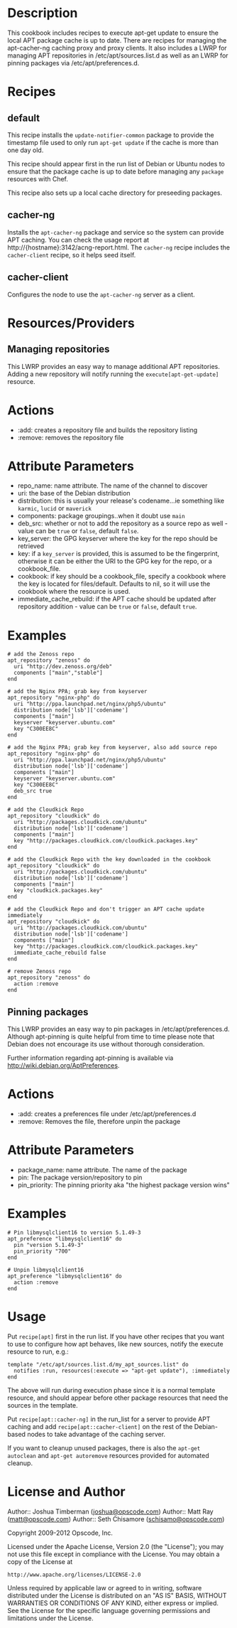 Description
===========

This cookbook includes recipes to execute apt-get update to ensure the
local APT package cache is up to date. There are recipes for managing
the apt-cacher-ng caching proxy and proxy clients. It also includes a
LWRP for managing APT repositories in /etc/apt/sources.list.d as well as
an LWRP for pinning packages via /etc/apt/preferences.d.

Recipes
=======

default
-------

This recipe installs the `update-notifier-common` package to provide
the timestamp file used to only run `apt-get update` if the cache is
more than one day old.

This recipe should appear first in the run list of Debian or Ubuntu
nodes to ensure that the package cache is up to date before managing
any `package` resources with Chef.

This recipe also sets up a local cache directory for preseeding packages.

cacher-ng
---------

Installs the `apt-cacher-ng` package and service so the system can
provide APT caching. You can check the usage report at
http://{hostname}:3142/acng-report.html. The `cacher-ng` recipe
includes the `cacher-client` recipe, so it helps seed itself.

cacher-client
-------------
Configures the node to use the `apt-cacher-ng` server as a client.

Resources/Providers
===================

Managing repositories
---------------------

This LWRP provides an easy way to manage additional APT repositories.
Adding a new repository will notify running the
`execute[apt-get-update]` resource.

# Actions

- :add: creates a repository file and builds the repository listing
- :remove: removes the repository file

# Attribute Parameters

- repo_name: name attribute. The name of the channel to discover
- uri: the base of the Debian distribution
- distribution: this is usually your release's codename...ie something
  like `karmic`, `lucid` or `maverick`
- components: package groupings..when it doubt use `main`
- deb_src: whether or not to add the repository as a source repo as
  well - value can be `true` or `false`, default `false`.
- key_server: the GPG keyserver where the key for the repo should be retrieved
- key: if a `key_server` is provided, this is assumed to be the
  fingerprint, otherwise it can be either the URI to the GPG key for
  the repo, or a cookbook_file.
- cookbook: if key should be a cookbook_file, specify a cookbook where
  the key is located for files/default. Defaults to nil, so it will
  use the cookbook where the resource is used.
- immediate_cache_rebuild: if the APT cache should be updated after repository
  addition - value can be `true` or `false`, default `true`.

# Examples

    # add the Zenoss repo
    apt_repository "zenoss" do
      uri "http://dev.zenoss.org/deb"
      components ["main","stable"]
    end

    # add the Nginx PPA; grab key from keyserver
    apt_repository "nginx-php" do
      uri "http://ppa.launchpad.net/nginx/php5/ubuntu"
      distribution node['lsb']['codename']
      components ["main"]
      keyserver "keyserver.ubuntu.com"
      key "C300EE8C"
    end

    # add the Nginx PPA; grab key from keyserver, also add source repo
    apt_repository "nginx-php" do
      uri "http://ppa.launchpad.net/nginx/php5/ubuntu"
      distribution node['lsb']['codename']
      components ["main"]
      keyserver "keyserver.ubuntu.com"
      key "C300EE8C"
      deb_src true
    end

    # add the Cloudkick Repo
    apt_repository "cloudkick" do
      uri "http://packages.cloudkick.com/ubuntu"
      distribution node['lsb']['codename']
      components ["main"]
      key "http://packages.cloudkick.com/cloudkick.packages.key"
    end

    # add the Cloudkick Repo with the key downloaded in the cookbook
    apt_repository "cloudkick" do
      uri "http://packages.cloudkick.com/ubuntu"
      distribution node['lsb']['codename']
      components ["main"]
      key "cloudkick.packages.key"
    end

    # add the Cloudkick Repo and don't trigger an APT cache update immediately
    apt_repository "cloudkick" do
      uri "http://packages.cloudkick.com/ubuntu"
      distribution node['lsb']['codename']
      components ["main"]
      key "http://packages.cloudkick.com/cloudkick.packages.key"
      immediate_cache_rebuild false
    end

    # remove Zenoss repo
    apt_repository "zenoss" do
      action :remove
    end

Pinning packages
----------------

This LWRP provides an easy way to pin packages in /etc/apt/preferences.d.
Although apt-pinning is quite helpful from time to time please note that Debian
does not encourage its use without thorough consideration.

Further information regarding apt-pinning is available via
http://wiki.debian.org/AptPreferences.

# Actions

- :add: creates a preferences file under /etc/apt/preferences.d
- :remove: Removes the file, therefore unpin the package

# Attribute Parameters

- package_name: name attribute. The name of the package
- pin: The package version/repository to pin
- pin_priority: The pinning priority aka "the highest package version wins"

# Examples

    # Pin libmysqlclient16 to version 5.1.49-3
    apt_preference "libmysqlclient16" do
      pin "version 5.1.49-3"
      pin_priority "700"
    end

    # Unpin libmysqlclient16
    apt_preference "libmysqlclient16" do
      action :remove
    end

Usage
=====

Put `recipe[apt]` first in the run list. If you have other recipes
that you want to use to configure how apt behaves, like new sources,
notify the execute resource to run, e.g.:

    template "/etc/apt/sources.list.d/my_apt_sources.list" do
      notifies :run, resources(:execute => "apt-get update"), :immediately
    end

The above will run during execution phase since it is a normal
template resource, and should appear before other package resources
that need the sources in the template.

Put `recipe[apt::cacher-ng]` in the run_list for a server to provide
APT caching and add `recipe[apt::cacher-client]` on the rest of the
Debian-based nodes to take advantage of the caching server.

If you want to cleanup unused packages, there is also the `apt-get autoclean`
and `apt-get autoremove` resources provided for automated cleanup.

License and Author
==================

Author:: Joshua Timberman (<joshua@opscode.com>)
Author:: Matt Ray (<matt@opscode.com>)
Author:: Seth Chisamore (<schisamo@opscode.com>)

Copyright 2009-2012 Opscode, Inc.

Licensed under the Apache License, Version 2.0 (the "License");
you may not use this file except in compliance with the License.
You may obtain a copy of the License at

    http://www.apache.org/licenses/LICENSE-2.0

Unless required by applicable law or agreed to in writing, software
distributed under the License is distributed on an "AS IS" BASIS,
WITHOUT WARRANTIES OR CONDITIONS OF ANY KIND, either express or implied.
See the License for the specific language governing permissions and
limitations under the License.
